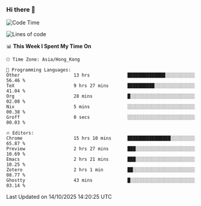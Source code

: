 ### Hi there 👋

<!--
**nicehiro/nicehiro** is a ✨ _special_ ✨ repository because its `README.md` (this file) appears on your GitHub profile.

Here are some ideas to get you started:

- 🔭 I’m currently working on ...
- 🌱 I’m currently learning ...
- 👯 I’m looking to collaborate on ...
- 🤔 I’m looking for help with ...
- 💬 Ask me about ...
- 📫 How to reach me: ...
- 😄 Pronouns: ...
- ⚡ Fun fact: ...
-->

<!--START_SECTION:waka-->
![Code Time](http://img.shields.io/badge/Code%20Time-1%2C148%20hrs%2011%20mins-blue)

![Lines of code](https://img.shields.io/badge/From%20Hello%20World%20I%27ve%20Written-1.9%20million%20lines%20of%20code-blue)

📊 **This Week I Spent My Time On** 

```text
🕑︎ Time Zone: Asia/Hong_Kong

💬 Programming Languages: 
Other                    13 hrs              ██████████████░░░░░░░░░░░   56.46 % 
TeX                      9 hrs 27 mins       ██████████░░░░░░░░░░░░░░░   41.04 % 
Org                      28 mins             █░░░░░░░░░░░░░░░░░░░░░░░░   02.08 % 
Nix                      5 mins              ░░░░░░░░░░░░░░░░░░░░░░░░░   00.38 % 
Groff                    0 secs              ░░░░░░░░░░░░░░░░░░░░░░░░░   00.03 % 

🔥 Editors: 
Chrome                   15 hrs 10 mins      ████████████████░░░░░░░░░   65.87 % 
Preview                  2 hrs 27 mins       ███░░░░░░░░░░░░░░░░░░░░░░   10.69 % 
Emacs                    2 hrs 21 mins       ███░░░░░░░░░░░░░░░░░░░░░░   10.25 % 
Zotero                   2 hrs 1 min         ██░░░░░░░░░░░░░░░░░░░░░░░   08.77 % 
Ghostty                  43 mins             █░░░░░░░░░░░░░░░░░░░░░░░░   03.14 % 
```


 Last Updated on 14/10/2025 14:20:25 UTC
<!--END_SECTION:waka-->
